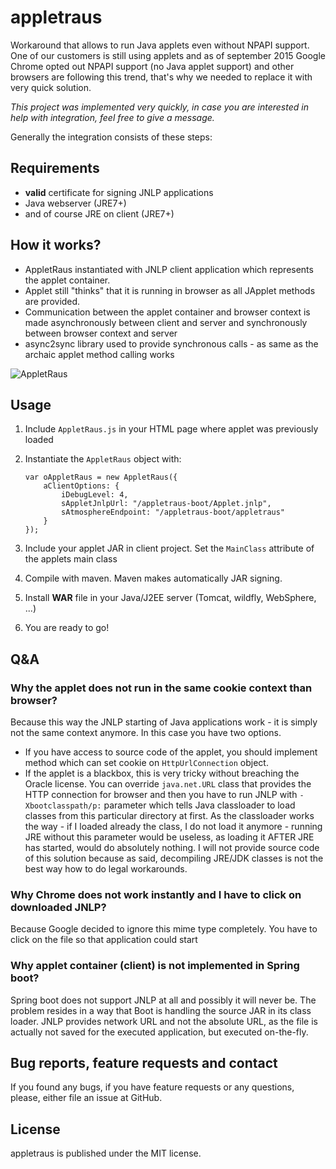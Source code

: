 # appletraus
Workaround that allows to run Java applets even without NPAPI support. One of our customers is still using applets 
and as of september 2015 Google Chrome opted out NPAPI support (no Java applet support) and other browsers are following this trend, that's why we needed to replace it with very quick solution. 

*This project was implemented very quickly, in case you are interested in help with integration, feel free to give a message.* 

Generally the integration consists of these steps:

## Requirements

- **valid** certificate for signing JNLP applications
- Java webserver (JRE7+)
- and of course JRE on client (JRE7+)

## How it works?

* AppletRaus instantiated with JNLP client application which represents the applet container. 
* Applet still "thinks" that it is running in browser as all JApplet methods are provided. 
* Communication between the applet container and browser context is made asynchronously between client and server 
and synchronously between browser context and server
* async2sync library used to provide synchronous calls - as same as the archaic applet method calling works

![AppletRaus](http://s27.postimg.org/4i4t961dv/Appletraus.png)

## Usage

1. Include `AppletRaus.js` in your HTML page where applet was previously loaded
2. Instantiate the `AppletRaus` object with:

    ```
    var oAppletRaus = new AppletRaus({
        aClientOptions: {
            iDebugLevel: 4,
            sAppletJnlpUrl: "/appletraus-boot/Applet.jnlp",
            sAtmosphereEndpoint: "/appletraus-boot/appletraus"
        }
    });
    ```
3. Include your applet JAR in client project. Set the `MainClass` attribute of the applets main class
4. Compile with maven. Maven makes automatically JAR signing.
5. Install **WAR** file in your Java/J2EE server (Tomcat, wildfly, WebSphere, ...)
6. You are ready to go!

## Q&A
### Why the applet does not run in the same cookie context than browser?
Because this way the JNLP starting of Java applications work - it is simply not the same context anymore. In this case 
you have two options. 

* If you have access to source code of the applet, you should implement method which 
can set cookie on `HttpUrlConnection` object.
* If the applet is a blackbox, this is very tricky without breaching the Oracle license. You can override `java.net.URL` class
that provides the HTTP connection for browser and then you have to run JNLP with `-Xbootclasspath/p:` parameter which tells 
Java classloader to load classes from this particular directory at first. As the classloader works the way - if I loaded 
already the class, I do not load it anymore - running JRE without this parameter would be useless, as loading it AFTER JRE
has started, would do absolutely nothing. I will not provide source code of this solution because as said, decompiling JRE/JDK
classes is not the best way how to do legal workarounds.

### Why Chrome does not work instantly and I have to click on downloaded JNLP?
Because Google decided to ignore this mime type completely. You have to click on the file so that application could start

### Why applet container (client) is not implemented in Spring boot?
Spring boot does not support JNLP at all and possibly it will never be. The problem resides in a way that Boot is handling
the source JAR in its class loader. JNLP provides network URL and not the absolute URL, as the file is actually not saved
for the executed application, but executed on-the-fly.

## Bug reports, feature requests and contact

If you found any bugs, if you have feature requests or any questions, please, either file an issue at GitHub.

## License

appletraus is published under the MIT license.


